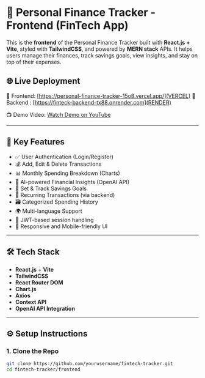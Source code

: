 # 💸 Personal Finance Tracker - Frontend (FinTech App)

This is the **frontend** of the Personal Finance Tracker built with **React.js + Vite**, styled with **TailwindCSS**, and powered by **MERN stack** APIs. It helps users manage their finances, track savings goals, view insights, and stay on top of their expenses.

## 🌐 Live Deployment

🔗 Frontend: [https://personal-finance-tracker-15o8.vercel.app/](VERCEL)
🔗 Backend : [https://finteck-backend-tx88.onrender.com](RENDER)

📺 Demo Video: [Watch Demo on YouTube](https://youtu.be/your-demo-video-link)

---

## 🧠 Key Features

- ✅ User Authentication (Login/Register)
- 💰 Add, Edit & Delete Transactions
- 📊 Monthly Spending Breakdown (Charts)
- 🧠 AI-powered Financial Insights (OpenAI API)
- 🏦 Set & Track Savings Goals
- 🔁 Recurring Transactions (via backend)
- 🗃️ Categorized Spending History
- 🌍 Multi-language Support
- 🔐 JWT-based session handling
- 📱 Responsive and Mobile-friendly UI

---

## 🛠 Tech Stack

- **React.js** + **Vite**
- **TailwindCSS**
- **React Router DOM**
- **Chart.js**
- **Axios**
- **Context API**
- **OpenAI API Integration**

---

## ⚙️ Setup Instructions

### 1. Clone the Repo
```bash
git clone https://github.com/yourusername/fintech-tracker.git
cd fintech-tracker/frontend
